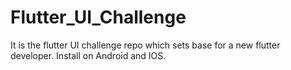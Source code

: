 # Flutter_UI_Challenge
It is the flutter UI challenge repo which sets base for a new flutter developer. Install on Android and IOS.
